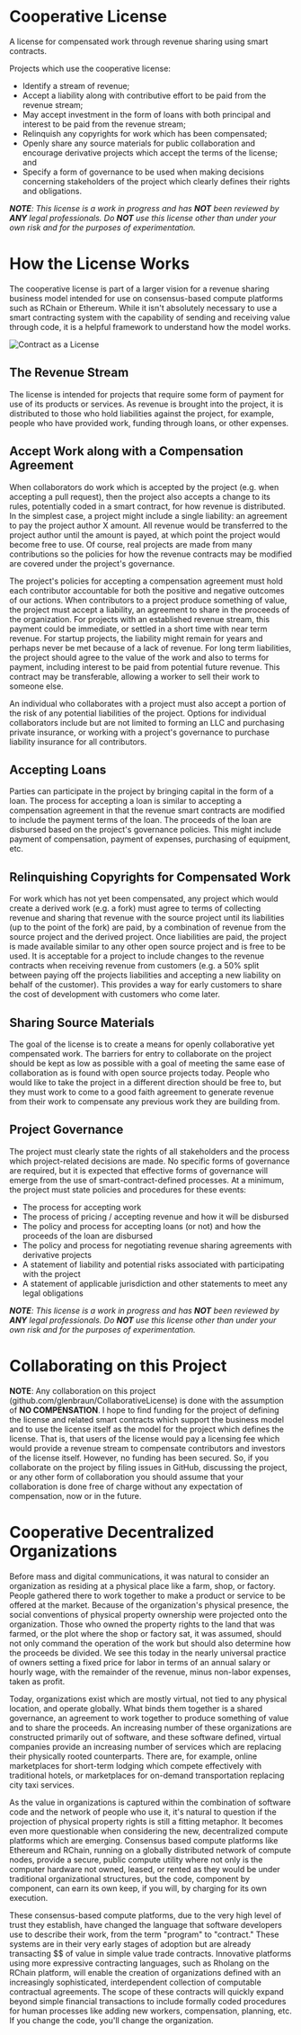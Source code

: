 # Cooperative License
A license for compensated work through revenue sharing using smart contracts.

Projects which use the cooperative license:
* Identify a stream of revenue;
* Accept a liability along with contributive effort to be paid from the revenue stream;
* May accept investment in the form of loans with both principal and interest to be paid from the revenue stream;
* Relinquish any copyrights for work which has been compensated;
* Openly share any source materials for public collaboration and encourage derivative projects which accept the terms of the license; and
* Specify a form of governance to be used when making decisions concerning stakeholders of the project which clearly defines their rights and obligations.

_**NOTE**: This license is a work in progress and has **NOT** been reviewed by **ANY** legal professionals. Do **NOT** use this license other than under your own risk and for the purposes of experimentation._

# How the License Works
The cooperative license is part of a larger vision for a revenue sharing business model intended for use on consensus-based compute platforms such as RChain or Ethereum. While it isn't absolutely necessary to use a smart contracting system with the capability of sending and receiving value through code, it is a helpful framework to understand how the model works.

![Contract as a License](LicenseDiagram.png )

## The Revenue Stream
The license is intended for projects that require some form of payment for use of its products or services. As revenue is brought into the project, it is distributed to those who hold liabilities against the project, for example, people who have provided work, funding through loans, or other expenses. 
    
## Accept Work along with a Compensation Agreement
When collaborators do work which is accepted by the project (e.g. when accepting a pull request), then the project also accepts a change to its rules, potentially coded in a smart contract, for how revenue is distributed. In the simplest case, a project might include a single liability: an agreement to pay the project author X amount. All revenue would be transferred to the project author until the amount is payed, at which point the project would become free to use. Of course, real projects are made from many contributions so the policies for how the revenue contracts may be modified are covered under the project's governance.

The project's policies for accepting a compensation agreement must hold each contributor accountable for both the positive and negative outcomes of our actions. When contributors to a project produce something of value, the project must accept a liability, an agreement to share in the proceeds of the organization. For projects with an established revenue stream, this payment could be immediate, or settled in a short time with near term revenue. For startup projects, the liability might remain for years and perhaps never be met because of a lack of revenue. For long term liabilities, the project should agree to the value of the work and also to terms for payment, including interest to be paid from potential future revenue. This contract may be transferable, allowing a worker to sell their work to someone else.

An individual who collaborates with a project must also accept a portion of the risk of any potential liabilities of the project. Options for individual collaborators include but are not limited to forming an LLC and purchasing private insurance, or working with a project's governance to purchase liability insurance for all contributors.

## Accepting Loans
Parties can participate in the project by bringing capital in the form of a loan. The process for accepting a loan is similar to accepting a compensation agreement in that the revenue smart contracts are modified to include the payment terms of the loan. The proceeds of the loan are disbursed based on the project's governance policies. This might include payment of compensation, payment of expenses, purchasing of equipment, etc.

## Relinquishing Copyrights for Compensated Work
For work which has not yet been compensated, any project which would create a derived work (e.g. a fork) must agree to terms of collecting revenue and sharing that revenue with the source project until its liabilities (up to the point of the fork) are paid, by a combination of revenue from the source project and the derived project. Once liabilities are paid, the project is made available similar to any other open source project and is free to be used. It is acceptable for a project to include changes to the revenue contracts when receiving revenue from customers (e.g. a 50% split between paying off the projects liabilities and accepting a new liability on behalf of the customer). This provides a way for early customers to share the cost of development with customers who come later.

## Sharing Source Materials
The goal of the license is to create a means for openly collaborative yet compensated work. The barriers for entry to collaborate on the project should be kept as low as possible with a goal of meeting the same ease of collaboration as is found with open source projects today. People who would like to take the project in a different direction should be free to, but they must work to come to a good faith agreement to generate revenue from their work to compensate any previous work they are building from.

## Project Governance
The project must clearly state the rights of all stakeholders and the process which project-related decisions are made. No specific forms of governance are required, but it is expected that effective forms of governance will emerge from the use of smart-contract-defined processes. At a minimum, the project must state policies and procedures for these events:
* The process for accepting work
* The process of pricing / accepting revenue and how it will be disbursed
* The policy and process for accepting loans (or not) and how the proceeds of the loan are disbursed
* The policy and process for negotiating revenue sharing agreements with derivative projects
* A statement of liability and potential risks associated with participating with the project
* A statement of applicable jurisdiction and other statements to meet any legal obligations

_**NOTE**: This license is a work in progress and has **NOT** been reviewed by **ANY** legal professionals. Do **NOT** use this license other than under your own risk and for the purposes of experimentation._

# Collaborating on this Project
**NOTE**: Any collaboration on this project (github.com/glenbraun/CollaborativeLicense) is done with the assumption of **NO COMPENSATION**. I hope to find funding for the project of defining the license and related smart contracts which support the business model and to use the license itself as the model for the project which defines the license. That is, that users of the license would pay a licensing fee which would provide a revenue stream to compensate contributors and investors of the license itself. However, no funding has been secured. So, if you collaborate on the project by filing issues in GitHub, discussing the project, or any other form of collaboration you should assume that your collaboration is done free of charge without any expectation of compensation, now or in the future.

# Cooperative Decentralized Organizations
Before mass and digital communications, it was natural to consider an organization as residing at a physical place like a farm, shop, or factory. People gathered there to work together to make a product or service to be offered at the market. Because of the organization's physical presence, the social conventions of physical property ownership were projected onto the organization. Those who owned the property rights to the land that was farmed, or the plot where the shop or factory sat, it was assumed, should not only command the operation of the work but should also determine how the proceeds be divided. We see this today in the nearly universal practice of owners setting a fixed price for labor in terms of an annual salary or hourly wage, with the remainder of the revenue, minus non-labor expenses, taken as profit.

Today, organizations exist which are mostly virtual, not tied to any physical location, and operate globally. What binds them together is a shared governance, an agreement to work together to produce something of value and to share the proceeds. An increasing number of these organizations are constructed primarily out of software, and these software defined, virtual companies provide an increasing number of services which are replacing their physically rooted counterparts. There are, for example, online marketplaces for short-term lodging which compete effectively with traditional hotels, or marketplaces for on-demand transportation replacing city taxi services.

As the value in organizations is captured within the combination of software code and the network of people who use it, it's natural to question if the projection of physical property rights is still a fitting metaphor. It becomes even more questionable when considering the new, decentralized compute platforms which are emerging. Consensus based compute platforms like Ethereum and RChain, running on a globally distributed network of compute nodes, provide a secure, public compute utility where not only is the computer hardware not owned, leased, or rented as they would be under traditional organizational structures, but the code, component by component, can earn its own keep, if you will, by charging for its own execution.

These consensus-based compute platforms, due to the very high level of trust they establish, have changed the language that software developers use to describe their work, from the term "program" to "contract." These systems are in their very early stages of adoption but are already transacting $$ of value in simple value trade contracts. Innovative platforms using more expressive contracting languages, such as Rholang on the RChain platform, will enable the creation of organizations defined with an increasingly sophisticated, interdependent collection of computable contractual agreements. The scope of these contracts will quickly expand beyond simple financial transactions to include formally coded procedures for human processes like adding new workers, compensation, planning, etc. If you change the code, you'll change the organization. 

